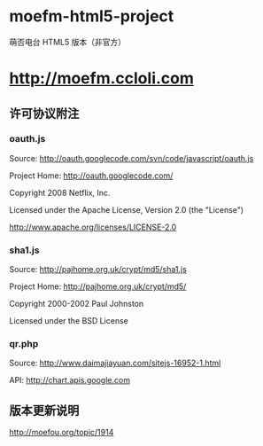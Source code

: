 moefm-html5-project
===================

萌否电台 HTML5 版本（非官方）

# <http://moefm.ccloli.com>

许可协议附注
-------------------
### oauth.js

Source: http://oauth.googlecode.com/svn/code/javascript/oauth.js

Project Home: http://oauth.googlecode.com/

Copyright 2008 Netflix, Inc.

Licensed under the Apache License, Version 2.0 (the "License")

http://www.apache.org/licenses/LICENSE-2.0

### sha1.js

Source: http://pajhome.org.uk/crypt/md5/sha1.js

Project Home: http://pajhome.org.uk/crypt/md5/

Copyright 2000-2002 Paul Johnston

Licensed under the BSD License

### qr.php

Source: http://www.daimajiayuan.com/sitejs-16952-1.html

API: http://chart.apis.google.com

版本更新说明
-------------------
http://moefou.org/topic/1914